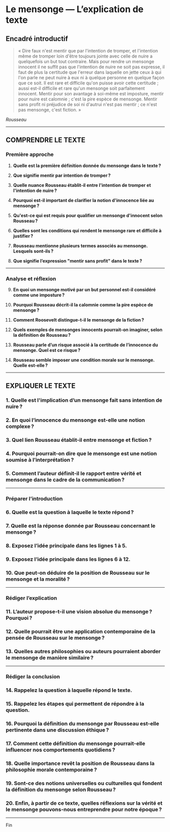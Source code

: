 # Le mensonge — L’explication de texte

## Encadré introductif
> « Dire faux n'est mentir que par l'intention de tromper, et l'intention même de tromper loin d'être toujours jointe avec celle de nuire a quelquefois un but tout contraire. Mais pour rendre un mensonge innocent il ne suffit pas que l'intention de nuire ne soit pas expresse, il faut de plus la certitude que l'erreur dans laquelle on jette ceux à qui l'on parle ne peut nuire à eux ni à quelque personne en quelque façon que ce soit. Il est rare et difficile qu'on puisse avoir cette certitude ; aussi est-il difficile et rare qu'un mensonge soit parfaitement innocent. Mentir pour son avantage à soi-même est imposture, mentir pour nuire est calomnie ; c'est la pire espèce de mensonge. Mentir sans profit ni préjudice de soi ni d'autrui n'est pas mentir ; ce n'est pas mensonge, c'est fiction. »

*Rousseau*

---

## COMPRENDRE LE TEXTE

### Première approche

1. **Quelle est la première définition donnée du mensonge dans le texte ?**

2. **Que signifie mentir par intention de tromper ?**

3. **Quelle nuance Rousseau établit-il entre l'intention de tromper et l'intention de nuire ?**

4. **Pourquoi est-il important de clarifier la notion d'innocence liée au mensonge ?**

5. **Qu'est-ce qui est requis pour qualifier un mensonge d'innocent selon Rousseau ?**

6. **Quelles sont les conditions qui rendent le mensonge rare et difficile à justifier ?**

7. **Rousseau mentionne plusieurs termes associés au mensonge. Lesquels sont-ils ?**

8. **Que signifie l’expression "mentir sans profit" dans le texte ?**

---

### Analyse et réflexion

9. **En quoi un mensonge motivé par un but personnel est-il considéré comme une imposture ?**

10. **Pourquoi Rousseau décrit-il la calomnie comme la pire espèce de mensonge ?**

11. **Comment Roosevelt distingue-t-il le mensonge de la fiction ?**

12. **Quels exemples de mensonges innocents pourrait-on imaginer, selon la définition de Rousseau ?**

13. **Rousseau parle d’un risque associé à la certitude de l’innocence du mensonge. Quel est ce risque ?**

14. **Rousseau semble imposer une condition morale sur le mensonge. Quelle est-elle ?**

---

## EXPLIQUER LE TEXTE

### 1. Quelle est l'implication d’un mensonge fait sans intention de nuire ? 

### 2. En quoi l’innocence du mensonge est-elle une notion complexe ? 

### 3. Quel lien Rousseau établit-il entre mensonge et fiction ? 

### 4. Pourquoi pourrait-on dire que le mensonge est une notion soumise à l’interprétation ?

### 5. Comment l’auteur définit-il le rapport entre vérité et mensonge dans le cadre de la communication ?

---

### Préparer l’introduction

### 6. Quelle est la question à laquelle le texte répond ? 

### 7. Quelle est la réponse donnée par Rousseau concernant le mensonge ? 

### 8. Exposez l’idée principale dans les lignes 1 à 5. 

### 9. Exposez l’idée principale dans les lignes 6 à 12. 

### 10. Que peut-on déduire de la position de Rousseau sur le mensonge et la moralité ? 

---

### Rédiger l’explication

### 11. L’auteur propose-t-il une vision absolue du mensonge ? Pourquoi ?

### 12. Quelle pourrait être une application contemporaine de la pensée de Rousseau sur le mensonge ? 

### 13. Quelles autres philosophies ou auteurs pourraient aborder le mensonge de manière similaire ? 

---

### Rédiger la conclusion

### 14. Rappelez la question à laquelle répond le texte. 

### 15. Rappelez les étapes qui permettent de répondre à la question. 

### 16. Pourquoi la définition du mensonge par Rousseau est-elle pertinente dans une discussion éthique ? 

### 17. Comment cette définition du mensonge pourrait-elle influencer nos comportements quotidiens ? 

### 18. Quelle importance revêt la position de Rousseau dans la philosophie morale contemporaine ? 

### 19. Sont-ce des notions universelles ou culturelles qui fondent la définition du mensonge selon Rousseau ? 

### 20. Enfin, à partir de ce texte, quelles réflexions sur la vérité et le mensonge pouvons-nous entreprendre pour notre époque ? 

--- 

Fin